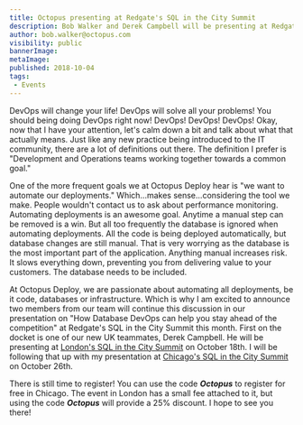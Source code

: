 ```yaml
---
title: Octopus presenting at Redgate's SQL in the City Summit 
description: Bob Walker and Derek Campbell will be presenting at Redgate's SQL in the City Summit this month in London and Chicago on how database DevOps can help you stay ahead of the competition.
author: bob.walker@octopus.com
visibility: public
bannerImage:
metaImage:
published: 2018-10-04
tags:
 - Events
---
```


DevOps will change your life!  DevOps will solve all your problems!  You should being doing DevOps right now! DevOps! DevOps! DevOps!  Okay, now that I have your attention, let's calm down a bit and talk about what that actually means.  Just like any new practice being introduced to the IT community, there are a lot of definitions out there.  The definition I prefer is "Development and Operations teams working together towards a common goal."  

One of the more frequent goals we at Octopus Deploy hear is "we want to automate our deployments."  Which...makes sense...considering the tool we make.  People wouldn't contact us to ask about performance monitoring.  Automating deployments is an awesome goal.  Anytime a manual step can be removed is a win.  But all too frequently the database is ignored when automating deployments.  All the code is being deployed automatically, but database changes are still manual.  That is very worrying as the database is the most important part of the application.  Anything manual increases risk.  It slows everything down, preventing you from delivering value to your customers.  The database needs to be included.

At Octopus Deploy, we are passionate about automating all deployments, be it code, databases or infrastructure.  Which is why I am excited to announce two members from our team will continue this discussion in our presentation on "How Database DevOps can help you stay ahead of the competition" at Redgate's SQL in the City Summit this month.  First on the docket is one of our new UK teammates, Derek Campbell.  He will be presenting at [London's SQL in the City Summit](https://www.red-gate.com/hub/events/redgate-events/sqlinthecity-summit/london) on October 18th.   I will be following that up with my presentation at [Chicago's SQL in the City Summit](https://www.red-gate.com/hub/events/redgate-events/sqlinthecity-summit/chicago) on October 26th.

There is still time to register!  You can use the code _**Octopus**_ to register for free in Chicago.  The event in London has a small fee attached to it, but using the code _**Octopus**_ will provide a 25% discount.  I hope to see you there!